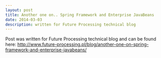 ```yaml
---
layout: post
title: Another one on.. Spring Framework and Enterprise JavaBeans
date: 2014-03-03
description: written for Future Processing technical blog
---
```


Post was written for Future Processing technical blog and can be found here: http://www.future-processing.pl/blog/another-one-on-spring-framework-and-enterprise-javabeans/